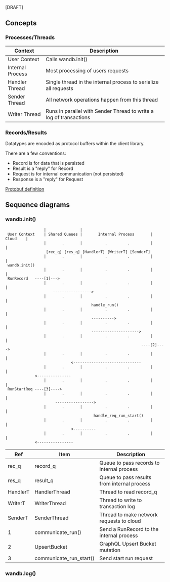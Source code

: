 
[DRAFT]


## Concepts

### Processes/Threads

Context | Description
--- | ---
User Context     | Calls wandb.init()
Internal Process | Most processing of users requests
Handler Thread   | Single thread in the internal process to serialize all requests
Sender Thread    | All network operations happen from this thread
Writer Thread    | Runs in parallel with Sender Thread to write a log of transactions

### Records/Results

Datatypes are encoded as protocol buffers within the client library.

There are a few conventions:
- Record is for data that is persisted
- Result is a "reply" for Record
- Request is for internal communication (not persisted)
- Response is a "reply" for Request

[Protobuf definition](https://github.com/wandb/client/blob/master/wandb/proto/wandb_internal.proto)

## Sequence diagrams

### wandb.init()

```text
                 |               |
 User Context    | Shared Queues |       Internal Process       |    Cloud    |
                 |       .       |          .         .         |             |
                  [rec_q] [res_q] [HandlerT] [WriterT] [SenderT]
                 |       .       |          .         .         |             |
 wandb.init()
                 |       .       |          .         .         |             |
 RunRecord   ----[1]--->
                 |       .       |          .         .         |             |
                     ----------------->
                 |       .       |          .         .         |             |
                                      handle_run()
                 |       .       |          .         .         |             |
                                      ---------->
                 |       .       |          .         .         |             |
                                      --------------------->
                 |       .       |          .         .         |             |
                                                            ----[2]---->
                 |       .       |          .         .         |             |
                             <------------------------------
                 |       .       |          .         .         |             |
             <---------------
                 |       .       |          .         .         |             |
 RunStartReq ----[3]---->
                 |       .       |          .         .         |             |
                      ----------------->
                 |       .       |          .         .         |             |
                                       handle_req_run_start()
                 |       .       |          .         .         |             |
                             <----------
                 |       .       |          .         .         |             |
             <----------------
```

Ref | Item | Description
--- | --- | ---
rec_q    | record_q                | Queue to pass records to internal process
res_q    | result_q                | Queue to pass results from internal process
HandlerT | HandlerThread           | Thread to read record_q
WriterT  | WriterThread            | Thread to write to transaction log
SenderT  | SenderThread            | Thread to make network requests to cloud
1        | communicate_run()       | Send a RunRecord to the internal process
2        | UpsertBucket            | GraphQL Upsert Bucket mutation
3        | communicate_run_start() | Send start run request

### wandb.log()
